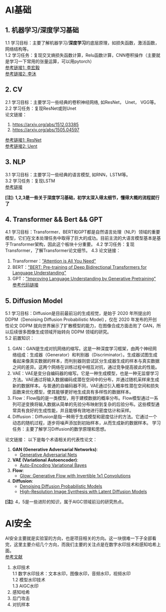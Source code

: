 # AI基础
## 1. 机器学习/深度学习基础   
1.1 学习目标：主要了解机器学习/**深度学习**的底层原理，如损失函数，激活函数，网络结构等。  
1.2 学习任务：复现交叉熵损失函数计算，Relu函数计算，CNN卷积操作（主要就是学习一下常用的张量运算，可以用pytorch）  
[参考链接1: 李宏毅](https://www.bilibili.com/video/BV1ou411N7X3/?spm_id_from=333.337.search-card.all.click&vd_source=ee5d618c255e7677033d82f9c5a69af1)  
[参考链接2: 李沐](https://zh-v2.d2l.ai/)  
  
## 2. CV
2.1 学习目标：主要学习一些经典的卷积神经网络, 如ResNet， Unet， VGG等。   
2.2 学习任务：复现ResNet或则Unet  
论文链接：  
1. https://arxiv.org/abs/1512.03385
2. https://arxiv.org/abs/1505.04597
 
[参考链接1: ResNet](https://github.com/rishivar/Resnet-18)  
[参考链接2: Uent](https://github.com/milesial/Pytorch-UNet)

## 3. NLP
3.1 学习目标：主要学习一些经典的语言模型, 如RNN，LSTM等。   
3.2 学习任务：复现LSTM  
[参考链接](https://github.com/yangwohenmai/LSTM)

**[注]: 1,2,3是一些关于深度学习基础，初学太深入得太细节，懂得大概的流程就行了**

## 4. Transformer && Bert && GPT 
4.1 学习目标：Transformer、BERT和GPT都是自然语言处理（NLP）领域的重要模型，它们在文本处理任务中取得了巨大的成功。目前主流的大语言模型基本是基于Transformer架构，因此这个板块十分重要。
4.2 学习任务：复现Transformer，了解Transformer论文细节。
4.3 论文链接：
1. Transformer：["Attention is All You Need"](https://arxiv.org/abs/1706.03762)  
2. BERT：["BERT: Pre-training of Deep Bidirectional Transformers for Language Understanding"](https://arxiv.org/abs/1810.04805)  
3. GPT：["Improving Language Understanding by Generative Pretraining"](https://cdn.openai.com/research-covers/language-unsupervised/language_understanding_paper.pdf)  
[参考代码链接](https://github.com/Hlufies/Algorithm_Learning/tree/main/Code/Transformer)

## 5. Diffusion Model
5.1 学习目标：Diffusion是目前最前沿的生成视觉，是始于 2020 年所提出的 DDPM（Denoising Diffusion Probabilistic Model），仅在 2020 年发布的开创性论文 DDPM 就向世界展示了扩散模型的能力，在图像合成方面击败了 GAN，所以后续很多图像生成领域开始转向 DDPM 领域的研究。  
5.2 前置知识：
1. GAN：GAN是生成对抗网络的缩写。这是一种深度学习框架，由两个神经网络组成：生成器（Generator）和判别器（Discriminator）。生成器试图生成看起来像真实数据的样本，而判别器则尝试区分生成器生成的样本与真实数据之间的差异。这两个网络在训练过程中相互对抗，通过竞争提高彼此的性能。    
2. VAE：VAE是变分自编码器的缩写。它是一种生成模型，也是一种无监督学习方法。VAE通过将输入数据编码成潜在空间中的分布，并通过随机采样来生成新的数据样本。与普通的自编码器不同，VAE通过引入概率性潜在空间和损失函数来优化模型，使其能够更好地生成具有多样性的数据样本。  
3. Flow：Flow指的是一类模型，用于建模数据的概率分布。Flow模型通过一系列可逆变换将输入数据从简单的先验分布映射到复杂的后验分布。这些模型通常具有良好的生成性能，并且能够有效地进行密度估计和采样。
4. Diffusion：Diffusion是指一种用于生成模型和密度估计的方法。它通过一个动态的随机过程，逐步将噪声添加到初始样本，从而生成新的数据样本。
学习任务：主要了解学习Diffusion的数学原理和思想。  

论文链接：
以下是每个术语相关的代表性论文：

1. **GAN (Generative Adversarial Networks)**:
   - [Generative Adversarial Nets](https://arxiv.org/abs/1406.2661)
2. **VAE (Variational Autoencoder)**:
   - [Auto-Encoding Variational Bayes](https://arxiv.org/abs/1312.6114)
3. **Flow**:
   - [Glow: Generative Flow with Invertible 1x1 Convolutions](https://arxiv.org/abs/1807.03039)
4. **Diffusion**:
   - [Denoising Diffusion Probabilistic Models](https://arxiv.org/abs/2006.11239)
   - [High-Resolution Image Synthesis with Latent Diffusion Models](https://arxiv.org/abs/2112.10752)
 
**[注]**: 4，5是一些进阶的知识，属于AIGC领域前沿的研究热点。
# AI安全
AI安全主要就是实验室的方向，也是项目相关的方向。这一块很难一下子全部看完，这里主要介绍几个方向，而我们主要的关注点是在数字水印技术和感知哈希上面。  
[参考文献](https://github.com/THUYimingLi/backdoor-learning-resources)  
1. 水印技术  
   1.1 数字水印技术：文本水印，图像水印，音频水印，视频水印  
   1.2 模型水印技术   
   1.3 AIGC水印  
3. 感知哈希  
4. 后门攻击  
5. 对抗样本  

